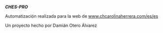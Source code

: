 ***CHES-PRO***

Automatización realizada para la web de www.chcarolinaherrera.com/es/es

Un proyecto hecho por Damián Otero Álvarez